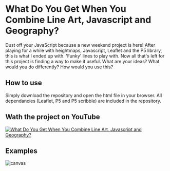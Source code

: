 # What Do You Get When You Combine Line Art, Javascript and Geography?

Dust off your JavaScript because a new weekend project is here! After playing for a while with heightmaps, Javascript, Leaflet and the P5 library, this is what I ended up with. 'Funky' lines to play with. Now all that's left for this project is finding a way to make it useful. What are your ideas? What would you do differently? How would you use this?

## How to use

Simply download the repository and open the html file in your browser. All dependancies (Leaflet, P5 and P5 scribble) are included in the repository.

## Wath the project on YouTube

[![What Do You Get When You Combine Line Art, Javascript and Geography?](http://img.youtube.com/vi/uPLk1-RqXRU/0.jpg)](https://www.youtube.com/watch?v=uPLk1-RqXRU "What Do You Get When You Combine Line Art, Javascript and Geography?")

## Examples

![canvas](https://user-images.githubusercontent.com/75586344/101528425-981bd700-398f-11eb-9441-644892eda57a.png)
